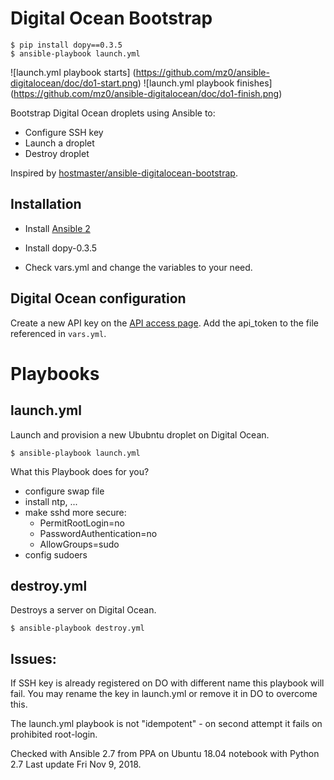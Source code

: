 Digital Ocean Bootstrap
=======================


```
$ pip install dopy==0.3.5
$ ansible-playbook launch.yml 
```

![launch.yml playbook starts]
(https://github.com/mz0/ansible-digitalocean/doc/do1-start.png)
![launch.yml playbook finishes]
(https://github.com/mz0/ansible-digitalocean/doc/do1-finish.png)

Bootstrap Digital Ocean droplets using Ansible to:

* Configure SSH key
* Launch a droplet
* Destroy droplet

Inspired by [hostmaster/ansible-digitalocean-bootstrap](https://github.com/hostmaster/ansible-digitalocean-bootstrap).


Installation
------------

* Install [Ansible 2](http://docs.ansible.com/ansible/intro_installation.html)

* Install dopy-0.3.5

* Check vars.yml and change the variables to your need.


Digital Ocean configuration
---------------------------

Create a new API key on the [API access page](https://cloud.digitalocean.com/api_access). 
Add the api_token to the file referenced in `vars.yml`.


Playbooks
=========

launch.yml
----------

Launch and provision a new Ububntu droplet on Digital Ocean.

```
$ ansible-playbook launch.yml
```

What this Playbook does for you?

- configure swap file
- install ntp, ...
- make sshd more secure: 
  - PermitRootLogin=no
  - PasswordAuthentication=no
  - AllowGroups=sudo
- config sudoers

destroy.yml
-----------

Destroys a server on Digital Ocean.

```
$ ansible-playbook destroy.yml
```

Issues:
-----

If SSH key is already registered on DO with different name this playbook will fail. You may rename the key in launch.yml or remove it in DO to overcome this.

The launch.yml playbook is not "idempotent" - on second attempt it fails on prohibited root-login.

Checked with Ansible 2.7 from PPA on Ubuntu 18.04 notebook with Python 2.7
Last update Fri Nov 9, 2018.
